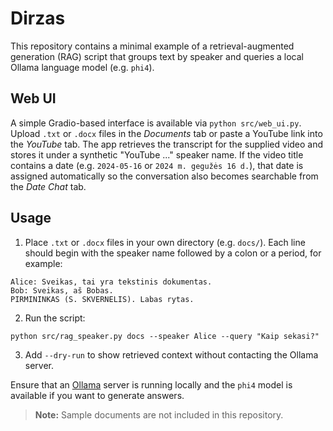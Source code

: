 # Dirzas

This repository contains a minimal example of a retrieval-augmented generation (RAG) script that groups text by speaker and queries a local Ollama language model (e.g. `phi4`).

## Web UI

A simple Gradio-based interface is available via `python src/web_ui.py`. Upload `.txt` or `.docx` files in the *Documents* tab or paste a YouTube link into the *YouTube* tab. The app retrieves the transcript for the supplied video and stores it under a synthetic "YouTube ..." speaker name. If the video title contains a date (e.g. `2024-05-16` or `2024 m. gegužės 16 d.`), that date is assigned automatically so the conversation also becomes searchable from the *Date Chat* tab.

## Usage

1. Place `.txt` or `.docx` files in your own directory (e.g. `docs/`). Each line should begin with the speaker name followed by a colon or a period, for example:
```
Alice: Sveikas, tai yra tekstinis dokumentas.
Bob: Sveikas, aš Bobas.
PIRMININKAS (S. SKVERNELIS). Labas rytas.
```
2. Run the script:
```
python src/rag_speaker.py docs --speaker Alice --query "Kaip sekasi?"
```
3. Add `--dry-run` to show retrieved context without contacting the Ollama server.

Ensure that an [Ollama](https://ollama.com/) server is running locally and the `phi4` model is available if you want to generate answers.

> **Note:** Sample documents are not included in this repository.
